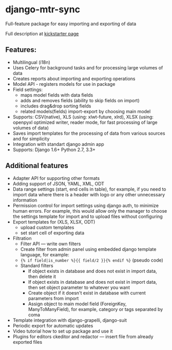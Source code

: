 # django-mtr-sync
Full-feature package for easy importing and exporting of data

Full description at [kickstarter page](https://www.kickstarter.com/projects/1625615835/django-opensource-improved-import-export-package)

## Features:
- Multilingual (i18n)
- Uses Celery for background tasks and for processing large volumes of data
- Creates reports about importing and exporting operations
- Model API - registers models for use  in package
- Field settings:
  - maps model fields with data fields
  - adds and removes fields (ability to skip fields on import)
  - includes drag&drop sorting fields
  - related models(fields) import-export by choosing main model
- Supports: CSV(native), XLS (using: xlwt-future, xlrd), XLSX (using: openpyxl optimized writer, reader mode, for fast processing of large volumes of data)
- Saves import templates for the processing of data from various sources and for simplicity
- Integration with standart django admin app
- Supports: Django 1.6+ Python 2.7, 3.3+

## Additional features
- Adapter API for supporting other formats
- Adding support of JSON, YAML, XML, ODT
- Data range settings (start, end cells in table), for example, if you need to import data where there is a header with logo or any other unnecessary information
- Permission control for import settings using django auth, to minimize human errors. For example, this would allow only the manager to choose the settings template for import and to upload files without configuring
- Export templates for (XLS, XLSX, ODT)
  - upload custom templates
  - set start cell of exporting data
- Filtration
  - Filter API — write own filters
  - Create filter from admin panel using embedded django template language, for example:
  - `{% if field|is_number %}{{ field/2 }}{% endif %}` (pseudo code)
  - Standard filters
    - If object exists in database and does not exist in import data, then delete it
    - If object exists in database and does not exist in import data, then set object parameter to whatever you want
    - Create object if it doesn't exist in database with current parameters from import
    - Assign object to main model field (ForeignKey, ManyToManyField), for example, category or tags separated by coma
- Template integration with django-grapelli, django-suit
- Periodic export for automatic updates
- Video tutorial how to set up package and use it
- Plugins for editors ckeditor and redactor — insert file from already exported files
